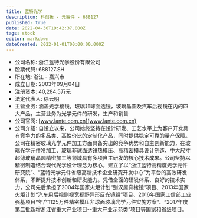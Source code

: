 ```yaml
---
title: 蓝特光学
description: 科创板 - 元器件 - 688127
published: true
date: 2022-04-30T19:42:37.000Z
tags: stock
editor: markdown
dateCreated: 2022-01-01T00:00:00.000Z
---
```


- 公司名称: 浙江蓝特光学股份有限公司
- 股票代码: 688127.SH
- 所在地: 浙江 - 嘉兴市
- 成立日期: 2003年09月04日
- 注册资本: 40,284.5万元
- 法定代表人: 徐云明
- 主营业务: 涵盖光学棱镜，玻璃非球面透镜，玻璃晶圆及汽车后视镜在内的四大产品，主营业务为光学元件的研发，生产和销售
- 公司官网: [www.lante.com.cn](www.lante.com.cn)
- 公司介绍: 自设立以来，公司始终坚持在设计研发、工艺水平上为客户开发具有竞争力的多品类、高性价比的定制化产品，同时提供稳定可靠的量产保障。公司在精密玻璃光学元件加工方面具备突出的竞争优势和自主创新能力，在玻璃光学元件冷加工、玻璃非球面透镜热模压、高精密模具设计制造、中大尺寸超薄玻璃晶圆精密加工等领域具有多项自主研发的核心技术成果。公司坚持以精密制造结合现代光学设计理念为核心，建立了以“浙江蓝特高精度光学元件研究院”、“蓝特光学元件省级高新技术企业研究开发中心”为平台的高效研发体系，不断提升技术创新和研发能力。凭借全面的研发体系、良好的技术实力，公司先后承担了2004年国家火炬计划“别汉屋脊棱镜”项目、2013年国家火炬计划“汽车用后视侧视宽视野异形反光镜组”项目、2016年国家工信部工业强基项目“年产1125万件精密模压非球面玻璃光学元件实施方案”、“2017年度第二批新增浙江省重大产业项目--重大产业示范类”项目等国家和省级项目。


